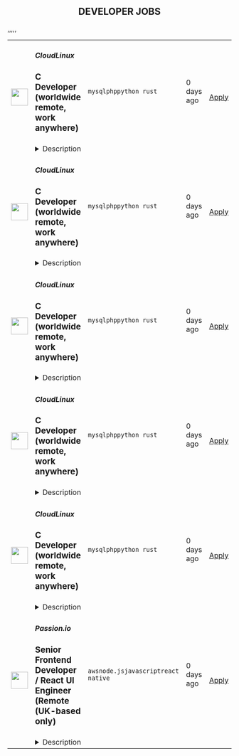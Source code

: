 <div align="center"><h2>DEVELOPER JOBS</h2></div><table><tr>
                <td width="100" height="100" rowspan="2">
                    <img src="https://avatars.githubusercontent.com/u/16290369?s=200&v=4" width="38px" height="auto">
                </td>
                <td width="300">
                    <h5>CloudLinux</h5>
                    <h3>C Developer (worldwide remote, work anywhere)</h3>
                </td>
                <td width="300">
                    <code>mysql</code><code>php</code><code>python</code><code> rust</code>
                </td>
                <td width="200">
                <text>0 days ago</text>
                </td>
                <td width="100" rowspan="2">
                <a href="https://www.realworkfromanywhere.com/jobs/c-developer-worldwide-remote-work-anywhere-cloudlinux-124" align="right" target="_blank">Apply</a>
                </td>
            </tr>
            <tr>
                <td colspan="3">
                <details><summary>Description</summary>
                <p>CloudLinux is a global remote-first company. We are driven by our principles: do the right thing, employees first, we are remote first, and we deliver high volume, low-cost Linux infrastructure and security products that help companies to increase the efficiency of their operations. Every person on our team supports each other and does what we can to ensure we all are successful.&nbsp;</p><p>TuxCare is a subsidiary of CloudLinux. It offers a portfolio of security solutions for Linux and open-source software aimed at enterprise organizations. With TuxCare, enterprises can automate live vulnerability patching, minimize downtime, keep their applications secure and compliant, and get support from a team that knows Linux security best – covering the most popular Linux distributions, end-of-life systems, programming languages, and much more.</p><p>Endless Lifecycle Support (ELS) enables organizations to continue securely using Linux distributions and software languages that have reached the end of life or no longer receive standard security support – delivering vulnerability patches for unsupported versions of CentOS, CentOS Stream, Ubuntu, Debian, Oracle Linux, PHP, Python, and Spring software development framework.</p><p>We are seeking a Senior C Developer to join our Endless Lifecycle Support team. In this role, you will backport security fixes to company-maintained stable versions of these projects. You will also have the opportunity to work with and contribute to major open-source projects such as Apache HTTPD, OpenSSL, and MySQL.<br> </p><p>For more information, visit our website: <a href="https://tuxcare.com/extended-lifecycle-support/" target="_blank" rel="nofollow noreferrer noopener" class="external">https://tuxcare.com/extended-lifecycle-support/</a> <a href="https://tuxcare.com/extended-lifecycle-support/" target="_blank" rel="nofollow noreferrer noopener" class="external"></a></p><p></p><p><strong>What will you do:</strong></p><ul> <li>Backport security and bug fixes from newer upstream versions or develop custom patches as needed.</li> <li>Create reproductions and tests for identified vulnerabilities.</li> <li>Contribute to upstream projects.</li> <li>Work on a range of open-source projects, including Apache httpd, Python, OpenSSL, and more.</li> <li>Automate routine processes such as monitoring CVEs (Common Vulnerabilities and Exposures), applying patches, and conducting tests.</li> </ul><p><strong>Requirements</strong></p><ul> <li>A minimum of 2 years of experience with C programming.</li> <li>Proficiency in GNU/Linux operating systems and shell scripting.</li> <li>Experience with build systems such as autotools, make, and cmake.</li> <li>Familiarity with git-based development workflows.</li> <li>Knowledge of additional languages such as C++, C#, or Rust is a plus.</li> <li>Experience with Python or other scripting languages is a plus.</li> <li>Experience with Linux debuggers (gdb, ftrace, probes, bpf, etc.) is a plus.</li> </ul><p><strong>Benefits</strong></p><p><strong>What's in it for you?</strong></p><ul> <li>A focus on professional development.</li> <li>Interesting and challenging projects.</li> <li>Fully remote work with flexible working hours, that allows you to schedule your day and work from any location worldwide.</li> <li>Paid 24 days of vacation per year, 10 days of national holidays, and unlimited sick leaves.</li> <li>Compensation for private medical insurance.</li> <li>Co-working and gym/sports reimbursement.</li> <li>Budget for education.</li> <li>The opportunity to receive a reward for the most innovative idea that the company can patent.</li> </ul><p><br><br><em>By applying for this position, you consent to the processing of your personal data as described in our Privacy Policy (</em><a href="https://cloudlinux.com/candidate-privacy-notice" target="_blank" rel="nofollow noreferrer noopener" class="external"><em>https://cloudlinux.com/candidate-privacy-notice</em></a><em>), which provides detailed information on how we maintain and handle your data.</em></p>
                </details>
                </td>
            </tr>,<tr>
                <td width="100" height="100" rowspan="2">
                    <img src="https://avatars.githubusercontent.com/u/16290369?s=200&v=4" width="38px" height="auto">
                </td>
                <td width="300">
                    <h5>CloudLinux</h5>
                    <h3>C Developer (worldwide remote, work anywhere)</h3>
                </td>
                <td width="300">
                    <code>mysql</code><code>php</code><code>python</code><code> rust</code>
                </td>
                <td width="200">
                <text>0 days ago</text>
                </td>
                <td width="100" rowspan="2">
                <a href="https://www.realworkfromanywhere.com/jobs/c-developer-worldwide-remote-work-anywhere-cloudlinux-5869" align="right" target="_blank">Apply</a>
                </td>
            </tr>
            <tr>
                <td colspan="3">
                <details><summary>Description</summary>
                <p>CloudLinux is a global remote-first company. We are driven by our principles: do the right thing, employees first, we are remote first, and we deliver high volume, low-cost Linux infrastructure and security products that help companies to increase the efficiency of their operations. Every person on our team supports each other and does what we can to ensure we all are successful.&nbsp;</p><p>TuxCare is a subsidiary of CloudLinux. It offers a portfolio of security solutions for Linux and open-source software aimed at enterprise organizations. With TuxCare, enterprises can automate live vulnerability patching, minimize downtime, keep their applications secure and compliant, and get support from a team that knows Linux security best – covering the most popular Linux distributions, end-of-life systems, programming languages, and much more.</p><p>Endless Lifecycle Support (ELS) enables organizations to continue securely using Linux distributions and software languages that have reached the end of life or no longer receive standard security support – delivering vulnerability patches for unsupported versions of CentOS, CentOS Stream, Ubuntu, Debian, Oracle Linux, PHP, Python, and Spring software development framework.</p><p>We are seeking a Senior C Developer to join our Endless Lifecycle Support team. In this role, you will backport security fixes to company-maintained stable versions of these projects. You will also have the opportunity to work with and contribute to major open-source projects such as Apache HTTPD, OpenSSL, and MySQL.<br> </p><p>For more information, visit our website: <a href="https://tuxcare.com/extended-lifecycle-support/" target="_blank" rel="nofollow noreferrer noopener" class="external">https://tuxcare.com/extended-lifecycle-support/</a> <a href="https://tuxcare.com/extended-lifecycle-support/" target="_blank" rel="nofollow noreferrer noopener" class="external"></a></p><p></p><p><strong>What will you do:</strong></p><ul> <li>Backport security and bug fixes from newer upstream versions or develop custom patches as needed.</li> <li>Create reproductions and tests for identified vulnerabilities.</li> <li>Contribute to upstream projects.</li> <li>Work on a range of open-source projects, including Apache httpd, Python, OpenSSL, and more.</li> <li>Automate routine processes such as monitoring CVEs (Common Vulnerabilities and Exposures), applying patches, and conducting tests.</li> </ul><p><strong>Requirements</strong></p><ul> <li>A minimum of 2 years of experience with C programming.</li> <li>Proficiency in GNU/Linux operating systems and shell scripting.</li> <li>Experience with build systems such as autotools, make, and cmake.</li> <li>Familiarity with git-based development workflows.</li> <li>Knowledge of additional languages such as C++, C#, or Rust is a plus.</li> <li>Experience with Python or other scripting languages is a plus.</li> <li>Experience with Linux debuggers (gdb, ftrace, probes, bpf, etc.) is a plus.</li> </ul><p><strong>Benefits</strong></p><p><strong>What's in it for you?</strong></p><ul> <li>A focus on professional development.</li> <li>Interesting and challenging projects.</li> <li>Fully remote work with flexible working hours, that allows you to schedule your day and work from any location worldwide.</li> <li>Paid 24 days of vacation per year, 10 days of national holidays, and unlimited sick leaves.</li> <li>Compensation for private medical insurance.</li> <li>Co-working and gym/sports reimbursement.</li> <li>Budget for education.</li> <li>The opportunity to receive a reward for the most innovative idea that the company can patent.</li> </ul><p><br><br><em>By applying for this position, you consent to the processing of your personal data as described in our Privacy Policy (</em><a href="https://cloudlinux.com/candidate-privacy-notice" target="_blank" rel="nofollow noreferrer noopener" class="external"><em>https://cloudlinux.com/candidate-privacy-notice</em></a><em>), which provides detailed information on how we maintain and handle your data.</em></p>
                </details>
                </td>
            </tr>,<tr>
                <td width="100" height="100" rowspan="2">
                    <img src="https://avatars.githubusercontent.com/u/16290369?s=200&v=4" width="38px" height="auto">
                </td>
                <td width="300">
                    <h5>CloudLinux</h5>
                    <h3>C Developer (worldwide remote, work anywhere)</h3>
                </td>
                <td width="300">
                    <code>mysql</code><code>php</code><code>python</code><code> rust</code>
                </td>
                <td width="200">
                <text>0 days ago</text>
                </td>
                <td width="100" rowspan="2">
                <a href="https://www.realworkfromanywhere.com/jobs/c-developer-worldwide-remote-work-anywhere-cloudlinux-5641" align="right" target="_blank">Apply</a>
                </td>
            </tr>
            <tr>
                <td colspan="3">
                <details><summary>Description</summary>
                <p>CloudLinux is a global remote-first company. We are driven by our principles: do the right thing, employees first, we are remote first, and we deliver high volume, low-cost Linux infrastructure and security products that help companies to increase the efficiency of their operations. Every person on our team supports each other and does what we can to ensure we all are successful.&nbsp;</p><p>TuxCare is a subsidiary of CloudLinux. It offers a portfolio of security solutions for Linux and open-source software aimed at enterprise organizations. With TuxCare, enterprises can automate live vulnerability patching, minimize downtime, keep their applications secure and compliant, and get support from a team that knows Linux security best – covering the most popular Linux distributions, end-of-life systems, programming languages, and much more.</p><p>Endless Lifecycle Support (ELS) enables organizations to continue securely using Linux distributions and software languages that have reached the end of life or no longer receive standard security support – delivering vulnerability patches for unsupported versions of CentOS, CentOS Stream, Ubuntu, Debian, Oracle Linux, PHP, Python, and Spring software development framework.</p><p>We are seeking a Senior C Developer to join our Endless Lifecycle Support team. In this role, you will backport security fixes to company-maintained stable versions of these projects. You will also have the opportunity to work with and contribute to major open-source projects such as Apache HTTPD, OpenSSL, and MySQL.<br> </p><p>For more information, visit our website: <a href="https://tuxcare.com/extended-lifecycle-support/" target="_blank" rel="nofollow noreferrer noopener" class="external">https://tuxcare.com/extended-lifecycle-support/</a> <a href="https://tuxcare.com/extended-lifecycle-support/" target="_blank" rel="nofollow noreferrer noopener" class="external"></a></p><p></p><p><strong>What will you do:</strong></p><ul> <li>Backport security and bug fixes from newer upstream versions or develop custom patches as needed.</li> <li>Create reproductions and tests for identified vulnerabilities.</li> <li>Contribute to upstream projects.</li> <li>Work on a range of open-source projects, including Apache httpd, Python, OpenSSL, and more.</li> <li>Automate routine processes such as monitoring CVEs (Common Vulnerabilities and Exposures), applying patches, and conducting tests.</li> </ul><p><strong>Requirements</strong></p><ul> <li>A minimum of 2 years of experience with C programming.</li> <li>Proficiency in GNU/Linux operating systems and shell scripting.</li> <li>Experience with build systems such as autotools, make, and cmake.</li> <li>Familiarity with git-based development workflows.</li> <li>Knowledge of additional languages such as C++, C#, or Rust is a plus.</li> <li>Experience with Python or other scripting languages is a plus.</li> <li>Experience with Linux debuggers (gdb, ftrace, probes, bpf, etc.) is a plus.</li> </ul><p><strong>Benefits</strong></p><p><strong>What's in it for you?</strong></p><ul> <li>A focus on professional development.</li> <li>Interesting and challenging projects.</li> <li>Fully remote work with flexible working hours, that allows you to schedule your day and work from any location worldwide.</li> <li>Paid 24 days of vacation per year, 10 days of national holidays, and unlimited sick leaves.</li> <li>Compensation for private medical insurance.</li> <li>Co-working and gym/sports reimbursement.</li> <li>Budget for education.</li> <li>The opportunity to receive a reward for the most innovative idea that the company can patent.</li> </ul><p><br><br><em>By applying for this position, you consent to the processing of your personal data as described in our Privacy Policy (</em><a href="https://cloudlinux.com/candidate-privacy-notice" target="_blank" rel="nofollow noreferrer noopener" class="external"><em>https://cloudlinux.com/candidate-privacy-notice</em></a><em>), which provides detailed information on how we maintain and handle your data.</em></p>
                </details>
                </td>
            </tr>,<tr>
                <td width="100" height="100" rowspan="2">
                    <img src="https://avatars.githubusercontent.com/u/16290369?s=200&v=4" width="38px" height="auto">
                </td>
                <td width="300">
                    <h5>CloudLinux</h5>
                    <h3>C Developer (worldwide remote, work anywhere)</h3>
                </td>
                <td width="300">
                    <code>mysql</code><code>php</code><code>python</code><code> rust</code>
                </td>
                <td width="200">
                <text>0 days ago</text>
                </td>
                <td width="100" rowspan="2">
                <a href="https://www.realworkfromanywhere.com/jobs/c-developer-worldwide-remote-work-anywhere-cloudlinux-3376" align="right" target="_blank">Apply</a>
                </td>
            </tr>
            <tr>
                <td colspan="3">
                <details><summary>Description</summary>
                <p>CloudLinux is a global remote-first company. We are driven by our principles: do the right thing, employees first, we are remote first, and we deliver high volume, low-cost Linux infrastructure and security products that help companies to increase the efficiency of their operations. Every person on our team supports each other and does what we can to ensure we all are successful.&nbsp;</p><p>TuxCare is a subsidiary of CloudLinux. It offers a portfolio of security solutions for Linux and open-source software aimed at enterprise organizations. With TuxCare, enterprises can automate live vulnerability patching, minimize downtime, keep their applications secure and compliant, and get support from a team that knows Linux security best – covering the most popular Linux distributions, end-of-life systems, programming languages, and much more.</p><p>Endless Lifecycle Support (ELS) enables organizations to continue securely using Linux distributions and software languages that have reached the end of life or no longer receive standard security support – delivering vulnerability patches for unsupported versions of CentOS, CentOS Stream, Ubuntu, Debian, Oracle Linux, PHP, Python, and Spring software development framework.</p><p>We are seeking a Senior C Developer to join our Endless Lifecycle Support team. In this role, you will backport security fixes to company-maintained stable versions of these projects. You will also have the opportunity to work with and contribute to major open-source projects such as Apache HTTPD, OpenSSL, and MySQL.<br> </p><p>For more information, visit our website: <a href="https://tuxcare.com/extended-lifecycle-support/" target="_blank" rel="nofollow noreferrer noopener" class="external">https://tuxcare.com/extended-lifecycle-support/</a> <a href="https://tuxcare.com/extended-lifecycle-support/" target="_blank" rel="nofollow noreferrer noopener" class="external"></a></p><p></p><p><strong>What will you do:</strong></p><ul> <li>Backport security and bug fixes from newer upstream versions or develop custom patches as needed.</li> <li>Create reproductions and tests for identified vulnerabilities.</li> <li>Contribute to upstream projects.</li> <li>Work on a range of open-source projects, including Apache httpd, Python, OpenSSL, and more.</li> <li>Automate routine processes such as monitoring CVEs (Common Vulnerabilities and Exposures), applying patches, and conducting tests.</li> </ul><p><strong>Requirements</strong></p><ul> <li>A minimum of 2 years of experience with C programming.</li> <li>Proficiency in GNU/Linux operating systems and shell scripting.</li> <li>Experience with build systems such as autotools, make, and cmake.</li> <li>Familiarity with git-based development workflows.</li> <li>Knowledge of additional languages such as C++, C#, or Rust is a plus.</li> <li>Experience with Python or other scripting languages is a plus.</li> <li>Experience with Linux debuggers (gdb, ftrace, probes, bpf, etc.) is a plus.</li> </ul><p><strong>Benefits</strong></p><p><strong>What's in it for you?</strong></p><ul> <li>A focus on professional development.</li> <li>Interesting and challenging projects.</li> <li>Fully remote work with flexible working hours, that allows you to schedule your day and work from any location worldwide.</li> <li>Paid 24 days of vacation per year, 10 days of national holidays, and unlimited sick leaves.</li> <li>Compensation for private medical insurance.</li> <li>Co-working and gym/sports reimbursement.</li> <li>Budget for education.</li> <li>The opportunity to receive a reward for the most innovative idea that the company can patent.</li> </ul><p><br><br><em>By applying for this position, you consent to the processing of your personal data as described in our Privacy Policy (</em><a href="https://cloudlinux.com/candidate-privacy-notice" target="_blank" rel="nofollow noreferrer noopener" class="external"><em>https://cloudlinux.com/candidate-privacy-notice</em></a><em>), which provides detailed information on how we maintain and handle your data.</em></p>
                </details>
                </td>
            </tr>,<tr>
                <td width="100" height="100" rowspan="2">
                    <img src="https://avatars.githubusercontent.com/u/16290369?s=200&v=4" width="38px" height="auto">
                </td>
                <td width="300">
                    <h5>CloudLinux</h5>
                    <h3>C Developer (worldwide remote, work anywhere)</h3>
                </td>
                <td width="300">
                    <code>mysql</code><code>php</code><code>python</code><code> rust</code>
                </td>
                <td width="200">
                <text>0 days ago</text>
                </td>
                <td width="100" rowspan="2">
                <a href="https://www.realworkfromanywhere.com/jobs/c-developer-worldwide-remote-work-anywhere-cloudlinux-5941" align="right" target="_blank">Apply</a>
                </td>
            </tr>
            <tr>
                <td colspan="3">
                <details><summary>Description</summary>
                <p>CloudLinux is a global remote-first company. We are driven by our principles: do the right thing, employees first, we are remote first, and we deliver high volume, low-cost Linux infrastructure and security products that help companies to increase the efficiency of their operations. Every person on our team supports each other and does what we can to ensure we all are successful.&nbsp;</p><p>TuxCare is a subsidiary of CloudLinux. It offers a portfolio of security solutions for Linux and open-source software aimed at enterprise organizations. With TuxCare, enterprises can automate live vulnerability patching, minimize downtime, keep their applications secure and compliant, and get support from a team that knows Linux security best – covering the most popular Linux distributions, end-of-life systems, programming languages, and much more.</p><p>Endless Lifecycle Support (ELS) enables organizations to continue securely using Linux distributions and software languages that have reached the end of life or no longer receive standard security support – delivering vulnerability patches for unsupported versions of CentOS, CentOS Stream, Ubuntu, Debian, Oracle Linux, PHP, Python, and Spring software development framework.</p><p>We are seeking a Senior C Developer to join our Endless Lifecycle Support team. In this role, you will backport security fixes to company-maintained stable versions of these projects. You will also have the opportunity to work with and contribute to major open-source projects such as Apache HTTPD, OpenSSL, and MySQL.<br> </p><p>For more information, visit our website: <a href="https://tuxcare.com/extended-lifecycle-support/" target="_blank" rel="nofollow noreferrer noopener" class="external">https://tuxcare.com/extended-lifecycle-support/</a> <a href="https://tuxcare.com/extended-lifecycle-support/" target="_blank" rel="nofollow noreferrer noopener" class="external"></a></p><p></p><p><strong>What will you do:</strong></p><ul> <li>Backport security and bug fixes from newer upstream versions or develop custom patches as needed.</li> <li>Create reproductions and tests for identified vulnerabilities.</li> <li>Contribute to upstream projects.</li> <li>Work on a range of open-source projects, including Apache httpd, Python, OpenSSL, and more.</li> <li>Automate routine processes such as monitoring CVEs (Common Vulnerabilities and Exposures), applying patches, and conducting tests.</li> </ul><p><strong>Requirements</strong></p><ul> <li>A minimum of 2 years of experience with C programming.</li> <li>Proficiency in GNU/Linux operating systems and shell scripting.</li> <li>Experience with build systems such as autotools, make, and cmake.</li> <li>Familiarity with git-based development workflows.</li> <li>Knowledge of additional languages such as C++, C#, or Rust is a plus.</li> <li>Experience with Python or other scripting languages is a plus.</li> <li>Experience with Linux debuggers (gdb, ftrace, probes, bpf, etc.) is a plus.</li> </ul><p><strong>Benefits</strong></p><p><strong>What's in it for you?</strong></p><ul> <li>A focus on professional development.</li> <li>Interesting and challenging projects.</li> <li>Fully remote work with flexible working hours, that allows you to schedule your day and work from any location worldwide.</li> <li>Paid 24 days of vacation per year, 10 days of national holidays, and unlimited sick leaves.</li> <li>Compensation for private medical insurance.</li> <li>Co-working and gym/sports reimbursement.</li> <li>Budget for education.</li> <li>The opportunity to receive a reward for the most innovative idea that the company can patent.</li> </ul><p><br><br><em>By applying for this position, you consent to the processing of your personal data as described in our Privacy Policy (</em><a href="https://cloudlinux.com/candidate-privacy-notice" target="_blank" rel="nofollow noreferrer noopener" class="external"><em>https://cloudlinux.com/candidate-privacy-notice</em></a><em>), which provides detailed information on how we maintain and handle your data.</em></p>
                </details>
                </td>
            </tr>,<tr>
                <td width="100" height="100" rowspan="2">
                    <img src="https://cdn.prod.website-files.com/606317d685e6b189218df406/609bf3658d09c6f57e1ddddb_WebClip.png" width="38px" height="auto">
                </td>
                <td width="300">
                    <h5>Passion.io</h5>
                    <h3>Senior Frontend Developer / React UI Engineer (Remote (UK-based only)</h3>
                </td>
                <td width="300">
                    <code>aws</code><code>node.js</code><code>javascript</code><code>react native</code>
                </td>
                <td width="200">
                <text>0 days ago</text>
                </td>
                <td width="100" rowspan="2">
                <a href="https://www.realworkfromanywhere.com/jobs/senior-frontend-developer-react-ui-engineer-remote-uk-based-only-passion-io-3323" align="right" target="_blank">Apply</a>
                </td>
            </tr>
            <tr>
                <td colspan="3">
                <details><summary>Description</summary>
                <h3><strong>&lt;/&gt; Get Ahead of the Curve - Craft AI-Driven Frontend Experiences</strong></h3><p></p><p>Do you…..</p><p></p><p>💭dream in code</p><p>{JS} speak fluent JavaScript</p><p>🤖tinker with AI projects just for fun?</p><p></p><p>At Passion.io, we empower creators by helping them launch impactful mobile apps. We’re on a mission to build game-changing experiences, and we need a <strong>Senior Frontend Engineer</strong> with a <strong>sharp eye for design </strong>and a hunger to <strong>explore the future of AI-powered development</strong>.</p><p></p><h3>We’re looking for a <strong>world-class frontend engineer with a passion for stunning UI/UX</strong>, and the skills to back it up.&nbsp; If you're excited about building cutting-edge user experiences and want a front-row seat in the AI revolution - even if you’re just getting started - this is your moment! 👊<br><br><br><br>What You Can Expect ⚙️<br> </h3><p>Imagine being at the forefront of AI-powered development, where your creativity transforms complex challenges into innovative user experiences.&nbsp;<br></p><p><strong>Here’s how you’ll make your mark 🦾<br></strong></p><ul> <li> <strong>Frontend Excellence</strong>: Build sleek, responsive web and mobile experiences using React, React Native, and GraphQL.</li> <li> <strong>AI-Driven Development</strong>: Help shape and implement AI-powered features using OpenAI, Gemini, or similar APIs.</li> <li> <strong>Microservices &amp; Infrastructure</strong>: Collaborate on scalable backend services with Node.js and contribute to our AWS infrastructure.</li> <li> <strong>Code Quality &amp; Performance</strong>: Improve our codebase, reduce tight coupling, and ensure a seamless developer experience.</li> <li> <strong>Cross-Platform Magic</strong>: Craft solutions that shine on Web, iOS, and Android.</li> <li> <strong>Mentorship &amp; Innovation</strong>: Coach junior engineers, share best practices, and bring your freshest AI-powered ideas to the table.</li> </ul><p><strong>Requirements</strong></p><h3>What We’re Looking For 🔍<br> </h3><p>Are you the frontend innovator we’ve been searching for?<br></p><p>✅ <strong>Must-Have Experience</strong>:<br></p><ul> <li>5+ years in JavaScript development (React &amp; React Native expertise required)</li> <li> <strong>Top-tier proficiency in UI/UX and frontend engineering</strong> - you care deeply about elegant interfaces, pixel-perfect execution, and seamless interactions</li> <li>Some exposure to AI-powered tools, APIs, or projects (commercial or personal)</li> <li>GraphQL and Node.js proficiency</li> <li>Frontend &amp; Mobile Development with a strong focus on design</li> <li>Product Mindset: You think beyond code—customer satisfaction and business impact matter<br> </li> </ul><p>🤩 <strong>Bonus Points (bring these and we’ll be extra hyped!)</strong><br></p><ul> <li>Experience building AI models or advanced AI features</li> <li>Strong microservices backend skills</li> <li>Comfortable navigating AWS and making infrastructure hum</li> <li><strong>A strong design intuition and deep passion for intuitive, high-performing interfaces</strong></li> </ul><p><strong>Benefits</strong></p><h3>🔗 🌍Be Part of Something Bigger….<br> </h3><p>Passion.io is on a mission to make the world more confident and passionate by enabling creators to build life-changing mobile apps without writing a single line of code. Our platform empowers thought leaders, coaches, and creators to bring their unique visions to life, reaching audiences globally and inspiring growth.<br></p><p>With thousands of creators and millions of users, we’re shaping the future of the creator economy - and having a blast doing it!!<br><br><br>🏆<strong>Perks of Being a Passioneer:<br></strong></p><ul> <li> <strong>Freedom to Work from Anywhere</strong>:&nbsp; We’re a fully remote team and will always be.</li> <li> <strong>Global Gatherings</strong>:&nbsp; We bring the team together in amazing locations (recently: Croatia, Portugal, Greece).</li> <li> <strong>Entrepreneurial Culture</strong>:&nbsp; Your success is measured by results, not hours.</li> <li> <strong>Career Growth</strong>:&nbsp; Enjoy regular coaching sessions, internal and external training, and opportunities to attend conferences.</li> <li> <strong>Openness &amp; Creativity</strong>:&nbsp; Share your ideas in a results-driven, supportive environment.</li> <li> <strong>Tech Gear Your Way</strong>: Annual equipment budget.</li> <li> <strong>Co-working Flexibility</strong>: Prefer working from a co-working space? We’ll help cover the costs.</li> <li> <strong>Generous Time Off</strong>: Enjoy 24 days of paid vacation plus 10 days of “Celebration Leave” for holidays that matter to you.</li> <li> <strong>Paid Parental Leave</strong>: Because family time matters.</li> </ul><p></p><p></p><h3>What your hiring journey looks like ⛵<br> </h3><p>We’re excited to share the path you'll take as you explore this opportunity with us. We respect your time and skills, so our process is streamlined and engaging - Here’s what your adventure will look like:<br></p><ul> <li> <strong>Initial Discovery</strong>: A quick discovery call with Monique, our Sr. Talent Manager, to align expectations.</li> <li> <strong>Showcase Your Skills</strong>: A live coding challenge where you'll demonstrate your expertise and problem-solving skills in a practical setting.</li> <li> <strong>Deep Dive</strong>: A technical discussion with our Principal Engineer, Darko, where you'll explore AI implementations and architectural decisions.</li> <li> <strong>Vision Alignment</strong>: A final conversation with our Leadership team to ensure that your vision and our mission align perfectly.<br><br> </li> </ul><p>👇 <strong>Ready to build the future (and your future) with us</strong>?</p><p>Whether you’re an AI expert or just AI-curious, if you’ve got frontend firepower and a product-focused mind, we want to hear from you!<br></p><p><strong>Hit APPLY and let’s shape what’s next together!</strong> 🚀<br></p><p><em>Privacy Notice:</em></p><p><a href="https://passion.io/privacy-policy" rel="nofollow noreferrer noopener" class="external">Here’s</a> a link to our privacy policy. In this policy, you will find information about our compliance with GDPR (data protection law.) You can find how to send us a request to let you access your data that we have collected, request us to delete your data, correct any inaccuracies or restrict our processing of your data. All questions, comments and requests regarding this Privacy Notice should be addressed to recruiting@passion.io</p><p></p><p></p>
                </details>
                </td>
            </tr></table>
